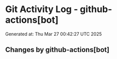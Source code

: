 # Git Activity Log - github-actions[bot]
Generated at: Thu Mar 27 00:42:27 UTC 2025
## Changes by github-actions[bot]
```diff
```
